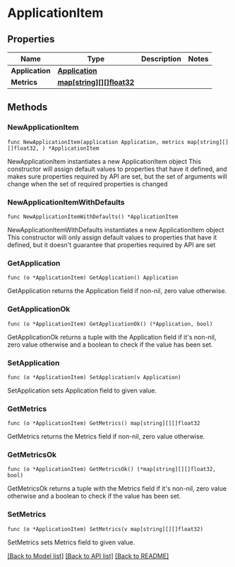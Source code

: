# ApplicationItem

## Properties

Name | Type | Description | Notes
------------ | ------------- | ------------- | -------------
**Application** | [**Application**](Application.md) |  | 
**Metrics** | [**map[string][][]float32**](array.md) |  | 

## Methods

### NewApplicationItem

`func NewApplicationItem(application Application, metrics map[string][][]float32, ) *ApplicationItem`

NewApplicationItem instantiates a new ApplicationItem object
This constructor will assign default values to properties that have it defined,
and makes sure properties required by API are set, but the set of arguments
will change when the set of required properties is changed

### NewApplicationItemWithDefaults

`func NewApplicationItemWithDefaults() *ApplicationItem`

NewApplicationItemWithDefaults instantiates a new ApplicationItem object
This constructor will only assign default values to properties that have it defined,
but it doesn't guarantee that properties required by API are set

### GetApplication

`func (o *ApplicationItem) GetApplication() Application`

GetApplication returns the Application field if non-nil, zero value otherwise.

### GetApplicationOk

`func (o *ApplicationItem) GetApplicationOk() (*Application, bool)`

GetApplicationOk returns a tuple with the Application field if it's non-nil, zero value otherwise
and a boolean to check if the value has been set.

### SetApplication

`func (o *ApplicationItem) SetApplication(v Application)`

SetApplication sets Application field to given value.


### GetMetrics

`func (o *ApplicationItem) GetMetrics() map[string][][]float32`

GetMetrics returns the Metrics field if non-nil, zero value otherwise.

### GetMetricsOk

`func (o *ApplicationItem) GetMetricsOk() (*map[string][][]float32, bool)`

GetMetricsOk returns a tuple with the Metrics field if it's non-nil, zero value otherwise
and a boolean to check if the value has been set.

### SetMetrics

`func (o *ApplicationItem) SetMetrics(v map[string][][]float32)`

SetMetrics sets Metrics field to given value.



[[Back to Model list]](../README.md#documentation-for-models) [[Back to API list]](../README.md#documentation-for-api-endpoints) [[Back to README]](../README.md)


